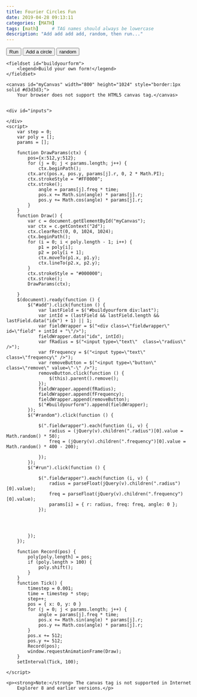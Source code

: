 ```yaml
---
title: Fourier Circles Fun
date: 2019-04-28 09:13:11 
categories: [MATH]
tags: [math]     # TAG names should always be lowercase
description: "Add add add add, random, then run..."
---
```

<html>
<script src="https://code.jquery.com/jquery-3.4.0.slim.js"
    integrity="sha256-milezx5lakrZu0OP9b2QWFy1ft/UEUK6NH1Jqz8hUhQ=" crossorigin="anonymous"></script>

<body>
    <input type="button" value="Run" class="add" id="run" />
    <input type="button" value="Add a circle" class="add" id="add" />
    <input type="button" value="random" class="random" id="random" />

    <fieldset id="buildyourform">
        <legend>Build your own form!</legend>
    </fieldset>

    <canvas id="myCanvas" width="800" height="1024" style="border:1px solid #d3d3d3;">
        Your browser does not support the HTML5 canvas tag.</canvas>


    <div id="inputs">

    </div>
    <script>
        var step = 0;
        var poly = [];
        params = [];

        function DrawParams(ctx) {
            pos={x:512,y:512};
            for (j = 0; j < params.length; j++) {
                ctx.beginPath();
            ctx.arc(pos.x, pos.y, params[j].r, 0, 2 * Math.PI);
            ctx.strokeStyle = "#FF0000";
            ctx.stroke();
                angle = params[j].freq * time;
                pos.x += Math.sin(angle) * params[j].r;
                pos.y += Math.cos(angle) * params[j].r;
            }
        }
        function Draw() {
            var c = document.getElementById("myCanvas");
            var ctx = c.getContext("2d");
            ctx.clearRect(0, 0, 1024, 1024);
            ctx.beginPath();
            for (i = 0; i < poly.length - 1; i++) {
                p1 = poly[i];
                p2 = poly[i + 1];
                ctx.moveTo(p1.x, p1.y);
                ctx.lineTo(p2.x, p2.y);
            }
            ctx.strokeStyle = "#000000";
            ctx.stroke();
            DrawParams(ctx);

        }
        $(document).ready(function () {
            $("#add").click(function () {
                var lastField = $("#buildyourform div:last");
                var intId = (lastField && lastField.length && lastField.data("idx") + 1) || 1;
                var fieldWrapper = $("<div class=\"fieldwrapper\" id=\"field" + intId + "\"/>");
                fieldWrapper.data("idx", intId);
                var fRadius = $("<input type=\"text\"  class=\"radius\" />");
                var fFrequency = $("<input type=\"text\" class=\"frequency\" />");
                var removeButton = $("<input type=\"button\" class=\"remove\" value=\"-\" />");
                removeButton.click(function () {
                    $(this).parent().remove();
                });
                fieldWrapper.append(fRadius);
                fieldWrapper.append(fFrequency);
                fieldWrapper.append(removeButton);
                $("#buildyourform").append(fieldWrapper);
            });
            $("#random").click(function () {

                $(".fieldwrapper").each(function (i, v) {
                    radius = (jQuery(v).children(".radius")[0].value = Math.random() * 50);
                    freq = (jQuery(v).children(".frequency")[0].value = Math.random() * 400 - 200);

                });
            });
            $("#run").click(function () {

                $(".fieldwrapper").each(function (i, v) {
                    radius = parseFloat(jQuery(v).children(".radius")[0].value);
                    freq = parseFloat(jQuery(v).children(".frequency")[0].value);
                    params[i] = { r: radius, freq: freq, angle: 0 };
                });




            });
        });

        function Record(pos) {
            poly[poly.length] = pos;
            if (poly.length > 100) {
                poly.shift();
            }
        }
        function Tick() {
            timestep = 0.001;
            time = timestep * step;
            step++;
            pos = { x: 0, y: 0 }
            for (j = 0; j < params.length; j++) {
                angle = params[j].freq * time;
                pos.x += Math.sin(angle) * params[j].r;
                pos.y += Math.cos(angle) * params[j].r;
            }
            pos.x += 512;
            pos.y += 512;
            Record(pos);
            window.requestAnimationFrame(Draw);
        }
        setInterval(Tick, 100);
        
    </script>

    <p><strong>Note:</strong> The canvas tag is not supported in Internet
        Explorer 8 and earlier versions.</p>

</body>
<script> fetch('https://fancyzero.com/pvcounter/'+encodeURIComponent(window.location.pathname), { method: 'GET' });</script>
</html>
